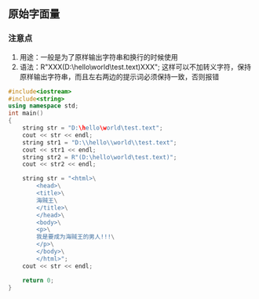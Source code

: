 ## 原始字面量

### 注意点

1. 用途：一般是为了原样输出字符串和换行的时候使用
2. 语法：R"XXX(D:\hello\world\test.text)XXX";   这样可以不加转义字符，保持原样输出字符串，而且左右两边的提示词必须保持一致，否则报错

```c++
#include<iostream>
#include<string>
using namespace std;
int main()
{
    string str = "D:\hello\world\test.text";
    cout << str << endl;
    string str1 = "D:\\hello\\world\\test.text";
    cout << str1 << endl;
    string str2 = R"(D:\hello\world\test.text)";
    cout << str2 << endl;

	string str = "<html>\
        <head>\
        <title>\
        海贼王\
        </title>\
        </head>\
        <body>\
        <p>\
        我是要成为海贼王的男人!!!\
        </p>\
        </body>\
        </html>";
    cout << str << endl;

    return 0;
}
```

